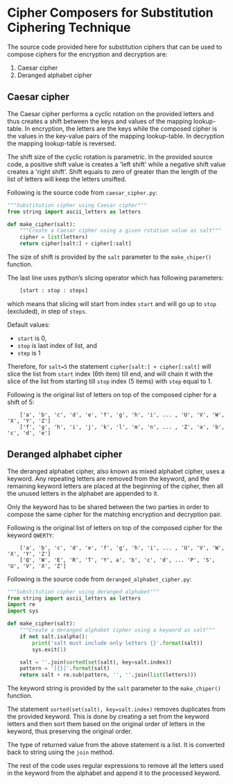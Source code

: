 # Cipher Composers for Substitution Ciphering Technique

The source code provided here for substitution ciphers that can be used to compose ciphers
for the encryption and decryption are:

1. Caesar cipher
2. Deranged alphabet cipher

## Caesar cipher

The Caesar cipher performs a cyclic rotation on the provided letters and thus creates a shift 
between the keys and values of the mapping lookup-table. In encryption, the letters are the keys 
while the composed cipher is the values in the key-value pairs of the mapping lookup-table. In
decryption the mapping lookup-table is reversed.

The shift size of the cyclic rotation is parametric. In the provided source code, a positive shift
value is creates a 'left shift' while a negative shift value creates a 'right shift'. Shift equals 
to zero of greater than the length of the list of letters will keep the letters unsifted.

Following is the source code from `caesar_cipher.py`:

```python
"""Substitution cipher using Caesar cipher"""
from string import ascii_letters as letters

def make_cipher(salt):
    """Create a Caesar cipher using a given rotation value as salt"""
    cipher = list(letters)
    return cipher[salt:] + cipher[:salt]
```

The size of shift is provided by the `salt` parameter to the `make_chiper()` function.

The last line uses python’s slicing operator which has following parameters:

```python
    [start : stop : steps]  
```

which means that slicing will start from index `start` and will go up to `stop` (excluded), in step 
of `steps`. 

Default values: 
- `start` is 0, 
- `stop` is last index of list, and
- `step` is 1

Therefore, for `salt=5` the statement `cipher[salt:] + cipher[:salt]` will slice the list from 
`start` index (6th item) till end, and will chain it with the slice of the list from starting till 
`stop` index (5 items) with `step` equal to 1.

Following is the original list of letters on top of the composed cipher for a shift of 5:

```
    ['a', 'b', 'c', 'd', 'e', 'f', 'g', 'h', 'i', ... , 'U', 'V', 'W', 'X', 'Y', 'Z']
    ['f', 'g', 'h', 'i', 'j', 'k', 'l', 'm', 'n', ... , 'Z', 'a', 'b', 'c', 'd', 'e']
```

## Deranged alphabet cipher

The deranged alphabet cipher, also known as mixed alphabet cipher, uses a keyword. Any repeating 
letters are removed from the keyword, and the remaining keyword letters are placed at the beginning 
of the cipher, then all the unused letters in the alphabet are appended to it. 

Only the keyword has to be shared between the two parties in order to compose the same cipher for 
the matching encryption and decryption pair.

Following is the original list of letters on top of the composed cipher for the keyword `QWERTY`:

```
    ['a', 'b', 'c', 'd', 'e', 'f', 'g', 'h', 'i', ... , 'U', 'V', 'W', 'X', 'Y', 'Z']
    ['Q', 'W', 'E', 'R', 'T', 'Y', a', 'b', 'c', 'd', ... 'P', 'S', 'U', 'V', 'X', 'Z']
```

Following is the source code from `deranged_alphabet_cipher.py`:

```python
"""Substitution cipher using deranged alphabet"""
from string import ascii_letters as letters
import re
import sys

def make_cipher(salt):
    """Create a deranged alphabet cipher using a keyword as salt"""
    if not salt.isalpha():
        print('salt must include only letters {}'.format(salt))
        sys.exit(1)

    salt = ''.join(sorted(set(salt), key=salt.index))
    pattern = '[{}]'.format(salt)
    return salt + re.sub(pattern, '', ''.join(list(letters)))
```

The keyword string is provided by the `salt` parameter to the `make_chiper()` function.

The statement `sorted(set(salt), key=salt.index)` removes duplicates from the provided keyword. This
is done by creating a set from the keyword letters and then sort them based on the original order of 
letters in the keyword, thus preserving the original order. 

The type of returned value from the above statement is a list. It is converted back to string using
the `join` method.

The rest of the code uses regular expressions to remove all the letters used in the keyword from the 
alphabet and append it to the processed keyword.
